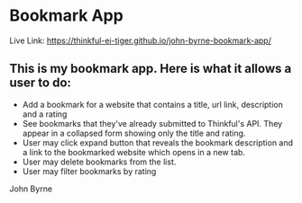 # Bookmark App

Live Link: https://thinkful-ei-tiger.github.io/john-byrne-bookmark-app/

## This is my bookmark app. Here is what it allows a user to do:
- Add a bookmark for a website that contains a title, url link, description and a rating
- See bookmarks that they've already submitted to Thinkful's API. They appear in a collapsed form showing only the title and rating.
- User may click expand button that reveals the bookmark description and a link to the bookmarked website which opens in a new tab.
- User may delete bookmarks from the list.
- User may filter bookmarks by rating


John Byrne
